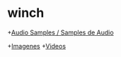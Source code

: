 # winch

+[Audio Samples / Samples de Audio](Audio/README.md)

+[Imagenes](Imagen/README.md)
+[Videos](Video/README.md)
